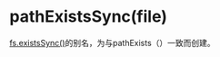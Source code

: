 # pathExistsSync(file)

[fs.existsSync()](https://nodejs.org/api/fs.html#fs_fs_existssync_path)的别名，为与pathExists（）一致而创建。
